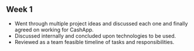 ﻿##  Week 1

*   Went through multiple project ideas and discussed each one and finally agreed on working for CashApp.
*   Discussed internally and concluded upon technologies to be used.
*   Reviewed as a team feasible timeline of tasks and responsibilities.
